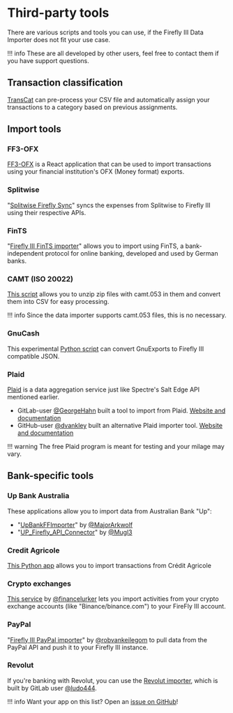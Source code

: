 # Third-party tools

There are various scripts and tools you can use, if the Firefly III Data Importer does not fit your use case.

!!! info
    These are all developed by other users, feel free to contact them if you have support questions.

## Transaction classification

[TransCat](https://github.com/Hapyr/trans-cat) can pre-process your CSV file and automatically assign your transactions to a category based on previous assignments.

## Import tools

### FF3-OFX

[FF3-OFX](https://github.com/pelaxa/ff3-ofx) is a React application that can be used to import transactions using your financial institution's OFX (Money format) exports.

### Splitwise

"[Splitwise Firefly Sync](https://github.com/adyanth/splitwise-firefly-sync)" syncs the expenses from Splitwise to Firefly III using their respective APIs.

### FinTS

"[Firefly III FinTS importer](https://github.com/bnw/firefly-iii-fints-importer)" allows you to import using FinTS, a bank-independent protocol for online banking, developed and used by German banks.

### CAMT (ISO 20022)

[This script](https://github.com/plumped/camt_converter_ISO20022_for_camt) allows you to unzip zip files with camt.053 in them and convert them into CSV for easy processing.

!!! info
    Since the data importer supports camt.053 files, this is no necessary.

### GnuCash

This experimental [Python script](https://gist.github.com/adyanth/20c004869baf33458e416d4396ca40a8) can convert GnuExports to Firefly III compatible JSON.

### Plaid

[Plaid](https://plaid.com/) is a data aggregation service just like Spectre's Salt Edge API mentioned earlier.

- GitLab-user [@GeorgeHahn](https://gitlab.com/GeorgeHahn) built a tool to import from Plaid. [Website and documentation](https://gitlab.com/GeorgeHahn/firefly-plaid-connector)
- GitHub-user [@dvankley](https://github.com/dvankley) built an alternative Plaid importer tool. [Website and documentation](https://github.com/dvankley/firefly-plaid-connector-2)

!!! warning
    The free Plaid program is meant for testing and your milage may vary.

## Bank-specific tools

### Up Bank Australia

These applications allow you to import data from Australian Bank "Up":

- "[UpBankFFImporter](https://github.com/MajorArkwolf/UpBankFFImporter)" by [@MajorArkwolf](https://github.com/MajorArkwolf)
- "[UP_Firefly_API_Connector](https://blog.dupreez.id.au/2021/01/automatically-update-firefly-iii-with-up-banking-transactions/)" by [@Mugl3](https://github.com/Mugl3)

### Credit Agricole

[This Python app](https://github.com/Royalphax/credit-agricole-importer) allows you to import transactions from Crédit Agricole

### Crypto exchanges

[This service](https://github.com/financelurker/crypto-trades-firefly-iii) by [@financelurker](https://github.com/financelurker) lets you import activities from your crypto exchange accounts (like "Binance/binance.com") to your FireFly III account.

### PayPal

"[Firefly III PayPal importer](https://github.com/robvankeilegom/firefly-III-paypal-importer)" by [@robvankeilegom](https://github.com/robvankeilegom) to pull data from the PayPal API and push it to your Firefly III instance.

### Revolut

If you're banking with Revolut, you can use the [Revolut importer](https://gitlab.com/ludo444/fireflyrevoluttransactions), which is built by GitLab user [@ludo444](https://gitlab.com/ludo444).

!!! info
    Want your app on this list? Open an [issue on GitHub](https://github.com/firefly-iii/firefly-iii/issues/)!

